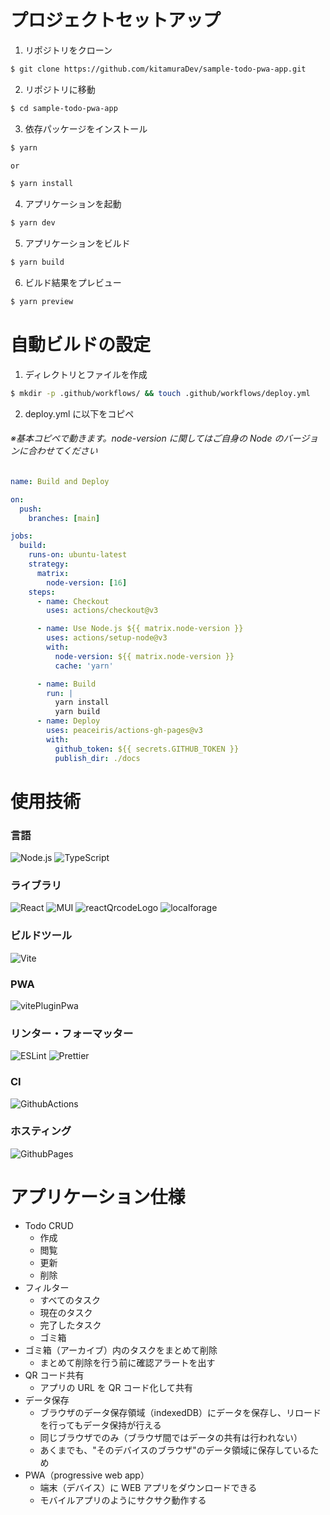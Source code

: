 # プロジェクトセットアップ

1. リポジトリをクローン

```bash
$ git clone https://github.com/kitamuraDev/sample-todo-pwa-app.git
```

2. リポジトリに移動

```bash
$ cd sample-todo-pwa-app
```

3. 依存パッケージをインストール

```bash
$ yarn

or

$ yarn install
```

4. アプリケーションを起動

```bash
$ yarn dev
```

5. アプリケーションをビルド

```bash
$ yarn build
```

6. ビルド結果をプレビュー

```bash
$ yarn preview
```

# 自動ビルドの設定

1. ディレクトリとファイルを作成

```bash
$ mkdir -p .github/workflows/ && touch .github/workflows/deploy.yml
```

2. deploy.yml に以下をコピペ

###### ※基本コピペで動きます。node-version に関してはご自身の Node のバージョンに合わせてください

```yml
name: Build and Deploy

on:
  push:
    branches: [main]

jobs:
  build:
    runs-on: ubuntu-latest
    strategy:
      matrix:
        node-version: [16]
    steps:
      - name: Checkout
        uses: actions/checkout@v3

      - name: Use Node.js ${{ matrix.node-version }}
        uses: actions/setup-node@v3
        with:
          node-version: ${{ matrix.node-version }}
          cache: 'yarn'

      - name: Build
        run: |
          yarn install
          yarn build
      - name: Deploy
        uses: peaceiris/actions-gh-pages@v3
        with:
          github_token: ${{ secrets.GITHUB_TOKEN }}
          publish_dir: ./docs
```

# 使用技術

### 言語

![Node.js](https://img.shields.io/badge/Node-v16.10.0-blue)
![TypeScript](https://img.shields.io/badge/TypeScript-v4.6.3-blue)

### ライブラリ

![React](https://img.shields.io/badge/React-v18.0.0-blue)
![MUI](https://img.shields.io/badge/MUI-v5.8.7-blue)
![reactQrcodeLogo](https://img.shields.io/badge/reactQrcodeLogo-v2.7.0-blue)
![localforage](https://img.shields.io/badge/localforage-v1.10.0-blue)

### ビルドツール

![Vite](https://img.shields.io/badge/Vite-v2.9.9-blue)

### PWA

![vitePluginPwa](https://img.shields.io/badge/vitePluginPwa-v0.12.3-blue)

### リンター・フォーマッター

![ESLint](https://img.shields.io/badge/ESLint-v8.18.0-blue)
![Prettier](https://img.shields.io/badge/Prettier-v2.7.1-blue)

### CI

![GithubActions](https://img.shields.io/badge/GithubActions-Supported-blue)

### ホスティング

![GithubPages](https://img.shields.io/badge/GithubPages-Supported-blue)

# アプリケーション仕様

- Todo CRUD
  - 作成
  - 閲覧
  - 更新
  - 削除
- フィルター
  - すべてのタスク
  - 現在のタスク
  - 完了したタスク
  - ゴミ箱
- ゴミ箱（アーカイブ）内のタスクをまとめて削除
  - まとめて削除を行う前に確認アラートを出す
- QR コード共有
  - アプリの URL を QR コード化して共有
- データ保存
  - ブラウザのデータ保存領域（indexedDB）にデータを保存し、リロードを行ってもデータ保持が行える
  - 同じブラウザでのみ（ブラウザ間ではデータの共有は行われない）
  - あくまでも、"そのデバイスのブラウザ"のデータ領域に保存しているため
- PWA（progressive web app）
  - 端末（デバイス）に WEB アプリをダウンロードできる
  - モバイルアプリのようにサクサク動作する
